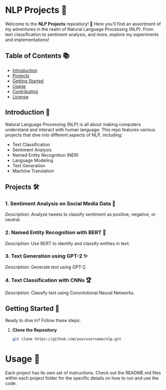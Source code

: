 # NLP Projects 🚀

Welcome to the **NLP Projects** repository! 🎉 Here you’ll find an assortment of my adventures in the realm of Natural Language Processing (NLP). From text classification to sentiment analysis, and more, explore my experiments and implementations!

## Table of Contents 📚

- [Introduction](#introduction)
- [Projects](#projects)
- [Getting Started](#getting-started)
- [Usage](#usage)
- [Contributing](#contributing)
- [License](#license)

## Introduction 🧠

Natural Language Processing (NLP) is all about making computers understand and interact with human language. This repo features various projects that dive into different aspects of NLP, including:

- Text Classification
- Sentiment Analysis
- Named Entity Recognition (NER)
- Language Modeling
- Text Generation
- Machine Translation

## Projects 🛠️

### 1. Sentiment Analysis on Social Media Data 🌟
*Description*: Analyze tweets to classify sentiment as positive, negative, or neutral.

### 2. Named Entity Recognition with BERT 🤖
*Description*: Use BERT to identify and classify entities in text.

### 3. Text Generation using GPT-2 ✨
*Description*: Generate text using GPT-2.

### 4. Text Classification with CNNs 🏆
*Description*: Classify text using Convolutional Neural Networks.

## Getting Started 🚀

Ready to dive in? Follow these steps:

1. **Clone the Repository**

   ```bash
   git clone https://github.com/yourusername/nlp.git

# Usage 🏃
Each project has its own set of instructions. Check out the README.md files within each project folder for the specific details on how to run and use the code.
